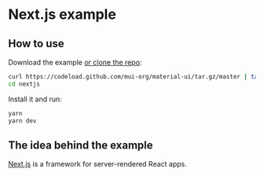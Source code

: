 # Next.js example

## How to use

Download the example [or clone the repo](https://github.com/mui-org/material-ui):

```sh
curl https://codeload.github.com/mui-org/material-ui/tar.gz/master | tar -xz --strip=2  material-ui-master/examples/nextjs
cd nextjs
```

Install it and run:

```sh
yarn
yarn dev
```

## The idea behind the example

[Next.js](https://github.com/zeit/next.js) is a framework for server-rendered React apps.
